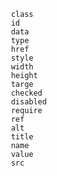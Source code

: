 

     class
     id
     data
     type
     href
     style
     width
     height
     targe
     checked
     disabled
     require
     ref
     alt
     title
     name
     value
     src